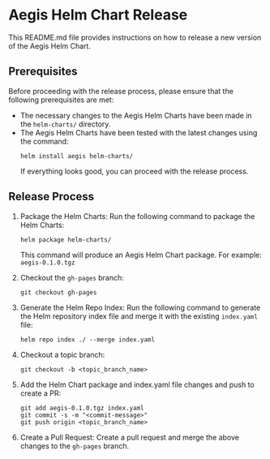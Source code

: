 # Aegis Helm Chart Release

This README.md file provides instructions on how to release a new version of the Aegis Helm Chart.

## Prerequisites
Before proceeding with the release process, please ensure that the following prerequisites are met:

- The necessary changes to the Aegis Helm Charts have been made in the `helm-charts/` directory.
- The Aegis Helm Charts have been tested with the latest changes using the command:
  ```
  helm install aegis helm-charts/
  ```
  If everything looks good, you can proceed with the release process.

## Release Process

1. Package the Helm Charts:
   Run the following command to package the Helm Charts:
   ```
   helm package helm-charts/
   ```
   This command will produce an Aegis Helm Chart package. For example: `aegis-0.1.0.tgz`

2. Checkout the `gh-pages` branch:
   ```
   git checkout gh-pages
   ```

3. Generate the Helm Repo Index:
   Run the following command to generate the Helm repository index file and merge it with the existing `index.yaml` file:
   ```
   helm repo index ./ --merge index.yaml
   ```

4. Checkout a topic branch:
   ```
   git checkout -b <topic_branch_name>
   ```

5. Add the Helm Chart package and index.yaml file changes and push to create a PR:
   ```
   git add aegis-0.1.0.tgz index.yaml
   git commit -s -m "<commit-message>"
   git push origin <topic_branch_name>
   ```

6. Create a Pull Request:
   Create a pull request and merge the above changes to the `gh-pages` branch.